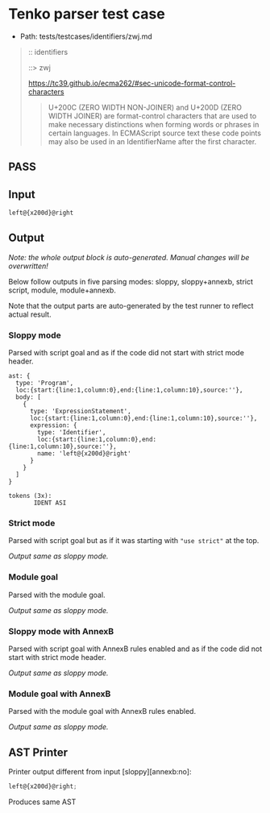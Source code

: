 # Tenko parser test case

- Path: tests/testcases/identifiers/zwj.md

> :: identifiers
>
> ::> zwj
>
> https://tc39.github.io/ecma262/#sec-unicode-format-control-characters
>
> > U+200C (ZERO WIDTH NON-JOINER) and U+200D (ZERO WIDTH JOINER) are format-control characters that are used to make necessary distinctions when forming words or phrases in certain languages. In ECMAScript source text these code points may also be used in an IdentifierName after the first character.

## PASS

## Input

`````js
left@{x200d}@right
`````

## Output

_Note: the whole output block is auto-generated. Manual changes will be overwritten!_

Below follow outputs in five parsing modes: sloppy, sloppy+annexb, strict script, module, module+annexb.

Note that the output parts are auto-generated by the test runner to reflect actual result.

### Sloppy mode

Parsed with script goal and as if the code did not start with strict mode header.

`````
ast: {
  type: 'Program',
  loc:{start:{line:1,column:0},end:{line:1,column:10},source:''},
  body: [
    {
      type: 'ExpressionStatement',
      loc:{start:{line:1,column:0},end:{line:1,column:10},source:''},
      expression: {
        type: 'Identifier',
        loc:{start:{line:1,column:0},end:{line:1,column:10},source:''},
        name: 'left@{x200d}@right'
      }
    }
  ]
}

tokens (3x):
       IDENT ASI
`````

### Strict mode

Parsed with script goal but as if it was starting with `"use strict"` at the top.

_Output same as sloppy mode._

### Module goal

Parsed with the module goal.

_Output same as sloppy mode._

### Sloppy mode with AnnexB

Parsed with script goal with AnnexB rules enabled and as if the code did not start with strict mode header.

_Output same as sloppy mode._

### Module goal with AnnexB

Parsed with the module goal with AnnexB rules enabled.

_Output same as sloppy mode._

## AST Printer

Printer output different from input [sloppy][annexb:no]:

````js
left@{x200d}@right;
````

Produces same AST
